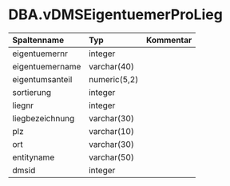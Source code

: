 # DBA.vDMSEigentuemerProLieg

|Spaltenname|Typ|Kommentar|
|:----------|:--|:--------|
|eigentuemernr|integer||
|eigentuemername|varchar(40)||
|eigentumsanteil|numeric(5,2)||
|sortierung|integer||
|liegnr|integer||
|liegbezeichnung|varchar(30)||
|plz|varchar(10)||
|ort|varchar(30)||
|entityname|varchar(50)||
|dmsid|integer||